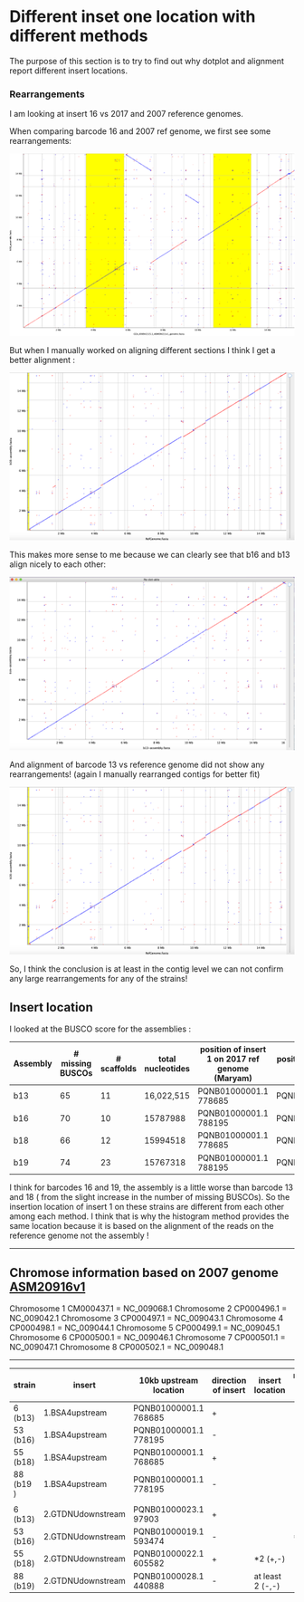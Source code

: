 # Different inset one location with different methods


The purpose of this section is to try to find out why dotplot and alignment report different insert locations.

### Rearrangements

I am looking at insert 16 vs 2017 and 2007 reference genomes.

When comparing barcode 16 and 2007 ref genome, we first see some rearrangements:

![barcode16-2007ref](../Notebook_Siva/Dotplots_RefvsAssembly/B16vRef.png)

But when I manually worked on aligning different sections I think I get a better alignment :

![barcode16-vs-ref2017](png/b16-vs-2017ref.png)


This makes more sense to me because we can clearly see that b16 and b13 align nicely to each other:

![barcode16-vs-barcode13](png/b16-vs-b13.png)

And alignment of barcode 13 vs reference genome did not show any rearrangements! (again I manually rearranged contigs for better fit)

![barcode13-2007ref](png/b16-vs-2017ref.png)


So, I think the conclusion is at least in the contig level we can not confirm any large rearrangements for any of the strains!

## Insert location

I looked at the BUSCO score for the assemblies :

| Assembly | # missing BUSCOs | # scaffolds | total nucleotides| position of insert 1 on 2017 ref genome (Maryam) | position of insert 1 on 2017 ref genome (Siva) |
|---| ---| ---| ---|---|---|
| b13 | 65 |11 | 16,022,515 | PQNB01000001.1 778685| PQNB01000001.1:778189|
| b16 | 70 |10  | 15787988 | PQNB01000001.1 788195|PQNB01000001.1:1390811|
| b18 | 66 | 12 | 15994518 | PQNB01000001.1 778685|PQNB01000001.1:778203|
| b19 | 74 | 23 | 15767318 | PQNB01000001.1 788195|PQNB01000001.1:1390849|


I think for barcodes 16 and 19, the assembly is a little worse than barcode 13 and 18 ( from the slight increase in the number of missing BUSCOs). So the insertion location of insert 1 on these strains are different from each other among each method. I think that is why the histogram method provides the same location because it is based on the alignment of the reads on the reference genome not the assembly !



-----------
## Chromose information based on 2007 genome [ASM20916v1](https://www.ncbi.nlm.nih.gov/assembly/GCF_000209165.1)

Chromosome 1	CM000437.1	=	NC_009068.1
Chromosome 2	CP000496.1	=	NC_009042.1
Chromosome 3	CP000497.1	=	NC_009043.1
Chromosome 4	CP000498.1	=	NC_009044.1
Chromosome 5	CP000499.1	=	NC_009045.1
Chromosome 6	CP000500.1	=	NC_009046.1
Chromosome 7	CP000501.1	=	NC_009047.1
Chromosome 8	CP000502.1	=	NC_009048.1



--------------

| strain | insert | 10kb upstream location | direction of insert | insert location | number of inserts |
| --- | --- | --- | --- | --- |--- |
| 6 (b13) | 1.BSA4upstream | PQNB01000001.1 768685 | + | ||
| 53 (b16)| 1.BSA4upstream | PQNB01000001.1 778195 | - | ||
| 55 (b18)| 1.BSA4upstream | PQNB01000001.1 768685 | + | ||
|88 (b19 )| 1.BSA4upstream | PQNB01000001.1 778195 | - | ||
| | | | ||
| 6 (b13) | 2.GTDNUdownstream| PQNB01000023.1 97903 |+| || *2 (+,-) |
| 53 (b16) | 2.GTDNUdownstream| PQNB01000019.1 593474|-|| *1|
| 55 (b18) | 2.GTDNUdownstream | PQNB01000022.1 605582 |+|*2 (+,-)|
| 88 (b19) | 2.GTDNUdownstream | PQNB01000028.1 440888 |-| at least 2 (-,-)|
